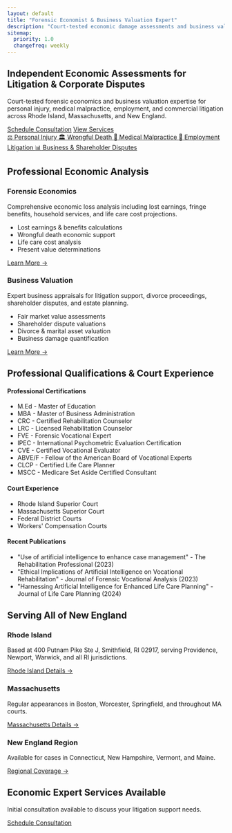 ```yaml
---
layout: default
title: "Forensic Economist & Business Valuation Expert"
description: "Court-tested economic damage assessments and business valuations for lawyers across Rhode Island, Massachusetts, and New England. Schedule a case review."
sitemap:
  priority: 1.0
  changefreq: weekly
---
```


<!-- Hero Section -->
<section class="hero">
    <div class="container">
        <div class="hero-content">
            <h1>Independent Economic Assessments for Litigation & Corporate Disputes</h1>
            <p class="hero-subtitle">Court-tested forensic economics and business valuation expertise for personal injury, medical malpractice, employment, and commercial litigation across Rhode Island, Massachusetts, and New England.</p>
            <div class="hero-cta">
                <a href="{{ '/contact/' | relative_url }}" class="btn btn-primary">Schedule Consultation</a>
                <a href="{{ '/services/' | relative_url }}" class="btn btn-secondary">View Services</a>
            </div>
        </div>
    </div>
</section>

<!-- Practice Areas Strip -->
<section class="practice-areas-strip">
    <div class="container">
        <div class="practice-areas-chips">
            <a href="{{ '/practice-areas/personal-injury/' | relative_url }}" class="practice-chip">
                <span class="icon">⚖️</span>
                Personal Injury
            </a>
            <a href="{{ '/practice-areas/personal-injury/' | relative_url }}" class="practice-chip">
                <span class="icon">🏛️</span>
                Wrongful Death
            </a>
            <a href="{{ '/practice-areas/medical-malpractice/' | relative_url }}" class="practice-chip">
                <span class="icon">🏥</span>
                Medical Malpractice
            </a>
            <a href="{{ '/practice-areas/employment/' | relative_url }}" class="practice-chip">
                <span class="icon">💼</span>
                Employment Litigation
            </a>
            <a href="{{ '/practice-areas/commercial-disputes/' | relative_url }}" class="practice-chip">
                <span class="icon">📊</span>
                Business & Shareholder Disputes
            </a>
        </div>
    </div>
</section>

<!-- Service Snapshot -->
<section class="services-overview">
    <div class="container">
        <h2>Professional Economic Analysis</h2>
        <div class="services-grid">
            <div class="service-card">
                <h3>Forensic Economics</h3>
                <p>Comprehensive economic loss analysis including lost earnings, fringe benefits, household services, and life care cost projections.</p>
                <ul>
                    <li>Lost earnings & benefits calculations</li>
                    <li>Wrongful death economic support</li>
                    <li>Life care cost analysis</li>
                    <li>Present value determinations</li>
                </ul>
                <a href="{{ '/services/forensic-economics/' | relative_url }}" class="learn-more">Learn More →</a>
            </div>
            <div class="service-card">
                <h3>Business Valuation</h3>
                <p>Expert business appraisals for litigation support, divorce proceedings, shareholder disputes, and estate planning.</p>
                <ul>
                    <li>Fair market value assessments</li>
                    <li>Shareholder dispute valuations</li>
                    <li>Divorce & marital asset valuation</li>
                    <li>Business damage quantification</li>
                </ul>
                <a href="{{ '/services/business-valuation/' | relative_url }}" class="learn-more">Learn More →</a>
            </div>
        </div>
    </div>
</section>

<!-- Trust Signals -->
<section class="trust-signals">
    <div class="container">
        <h2>Professional Qualifications & Court Experience</h2>
        <div class="credentials-grid">
            <div class="credential">
                <h4>Professional Certifications</h4>
                <ul>
                    <li>M.Ed - Master of Education</li>
                    <li>MBA - Master of Business Administration</li>
                    <li>CRC - Certified Rehabilitation Counselor</li>
                    <li>LRC - Licensed Rehabilitation Counselor</li>
                    <li>FVE - Forensic Vocational Expert</li>
                    <li>IPEC - International Psychometric Evaluation Certification</li>
                    <li>CVE - Certified Vocational Evaluator</li>
                    <li>ABVE/F - Fellow of the American Board of Vocational Experts</li>
                    <li>CLCP - Certified Life Care Planner</li>
                    <li>MSCC - Medicare Set Aside Certified Consultant</li>
                </ul>
            </div>
            <div class="credential">
                <h4>Court Experience</h4>
                <ul>
                    <li>Rhode Island Superior Court</li>
                    <li>Massachusetts Superior Court</li>
                    <li>Federal District Courts</li>
                    <li>Workers' Compensation Courts</li>
                </ul>
            </div>
            <div class="credential">
                <h4>Recent Publications</h4>
                <ul>
                    <li>"Use of artificial intelligence to enhance case management" - The Rehabilitation Professional (2023)</li>
                    <li>"Ethical Implications of Artificial Intelligence on Vocational Rehabilitation" - Journal of Forensic Vocational Analysis (2023)</li>
                    <li>"Harnessing Artificial Intelligence for Enhanced Life Care Planning" - Journal of Life Care Planning (2024)</li>
                </ul>
            </div>
        </div>
    </div>
</section>

<!-- Geographic Coverage -->
<section class="geographic-coverage">
    <div class="container">
        <h2>Serving All of New England</h2>
        <div class="locations-grid">
            <div class="location-card">
                <h3>Rhode Island</h3>
                <p>Based at 400 Putnam Pike Ste J, Smithfield, RI 02917, serving Providence, Newport, Warwick, and all RI jurisdictions.</p>
                <a href="{{ '/locations/rhode-island-forensic-economist/' | relative_url }}">Rhode Island Details →</a>
            </div>
            <div class="location-card">
                <h3>Massachusetts</h3>
                <p>Regular appearances in Boston, Worcester, Springfield, and throughout MA courts.</p>
                <a href="{{ '/locations/massachusetts-forensic-economist/' | relative_url }}">Massachusetts Details →</a>
            </div>
            <div class="location-card">
                <h3>New England Region</h3>
                <p>Available for cases in Connecticut, New Hampshire, Vermont, and Maine.</p>
                <a href="{{ '/locations/new-england-economic-expert/' | relative_url }}">Regional Coverage →</a>
            </div>
        </div>
    </div>
</section>

<!-- CTA Section -->
<section class="cta-section">
    <div class="container">
        <div class="cta-content">
            <h2>Economic Expert Services Available</h2>
            <p>Initial consultation available to discuss your litigation support needs.</p>
            <a href="{{ '/contact/' | relative_url }}" class="btn btn-primary btn-large">Schedule Consultation</a>
        </div>
    </div>
</section>